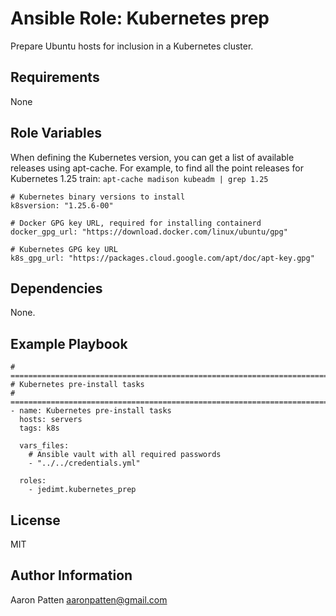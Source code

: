 Ansible Role: Kubernetes prep
=========

Prepare Ubuntu hosts for inclusion in a Kubernetes cluster.

Requirements
------------

None

Role Variables
--------------

When defining the Kubernetes version, you can get a list of available releases using apt-cache. For example,
to find all the point releases for Kubernetes 1.25 train: `apt-cache madison kubeadm | grep 1.25`

    # Kubernetes binary versions to install
    k8sversion: "1.25.6-00"

    # Docker GPG key URL, required for installing containerd
    docker_gpg_url: "https://download.docker.com/linux/ubuntu/gpg"

    # Kubernetes GPG key URL
    k8s_gpg_url: "https://packages.cloud.google.com/apt/doc/apt-key.gpg"

Dependencies
------------

None.

Example Playbook
----------------

    # ===========================================================================
    # Kubernetes pre-install tasks
    # ===========================================================================
    - name: Kubernetes pre-install tasks
      hosts: servers
      tags: k8s

      vars_files:
        # Ansible vault with all required passwords
        - "../../credentials.yml"

      roles:
        - jedimt.kubernetes_prep

License
-------

MIT

Author Information
------------------

Aaron Patten
aaronpatten@gmail.com
